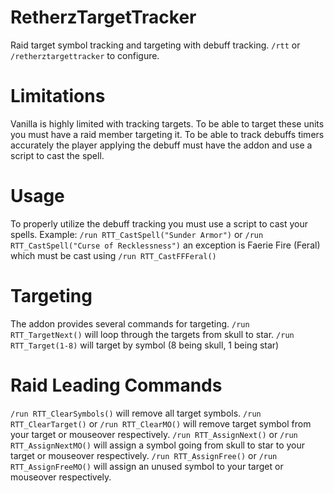 # RetherzTargetTracker
Raid target symbol tracking and targeting with debuff tracking.
```/rtt``` or ```/retherztargettracker``` to configure.

# Limitations
Vanilla is highly limited with tracking targets. To be able to target these units you must have a raid member targeting it. 
To be able to track debuffs timers accurately the player applying the debuff must have the addon and use a script to cast the spell.

# Usage
To properly utilize the debuff tracking you must use a script to cast your spells.
Example: ```/run RTT_CastSpell("Sunder Armor")``` or ```/run RTT_CastSpell("Curse of Recklessness")```
an exception is Faerie Fire (Feral) which must be cast using ```/run RTT_CastFFFeral()```

# Targeting
The addon provides several commands for targeting.
```/run RTT_TargetNext()``` will loop through the targets from skull to star.
```/run RTT_Target(1-8)``` will target by symbol (8 being skull, 1 being star) 
# Raid Leading Commands
```/run RTT_ClearSymbols()``` will remove all target symbols.
```/run RTT_ClearTarget()``` or ```/run RTT_ClearMO()``` will remove target symbol from your target or mouseover respectively.
```/run RTT_AssignNext()``` or ```/run RTT_AssignNextMO()``` will assign a symbol going from skull to star to your target or mouseover respectively.
```/run RTT_AssignFree()``` or ```/run RTT_AssignFreeMO()``` will assign an unused symbol to your target or mouseover respectively.
